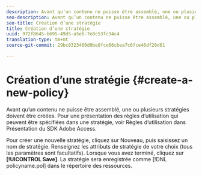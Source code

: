 ```yaml
---
description: Avant qu’un contenu ne puisse être assemblé, une ou plusieurs stratégies doivent être créées. Pour une présentation des règles d’utilisation qui peuvent être spécifiées dans une stratégie, voir Règles d’utilisation dans Présentation du SDK Adobe Access.
seo-description: Avant qu’un contenu ne puisse être assemblé, une ou plusieurs stratégies doivent être créées. Pour une présentation des règles d’utilisation qui peuvent être spécifiées dans une stratégie, voir Règles d’utilisation dans Présentation du SDK Adobe Access.
seo-title: Création d’une stratégie
title: Création d’une stratégie
uuid: 972f8645-b695-49d5-a5e6-7e8c53fc34c4
translation-type: tm+mt
source-git-commit: 29bc8323460d9be0fce66cbea7c6fce46df20d61

---
```



# Création d’une stratégie {#create-a-new-policy}

Avant qu’un contenu ne puisse être assemblé, une ou plusieurs stratégies doivent être créées. Pour une présentation des règles d’utilisation qui peuvent être spécifiées dans une stratégie, voir Règles d’utilisation dans Présentation du SDK Adobe Access.

Pour créer une nouvelle stratégie, cliquez sur Nouveau, puis saisissez un nom de stratégie. Renseignez les attributs de stratégie de votre choix (tous les paramètres sont facultatifs). Lorsque vous avez terminé, cliquez sur **[!UICONTROL Save]**. La stratégie sera enregistrée comme [!DNL policyname.pol] dans le répertoire des ressources.
